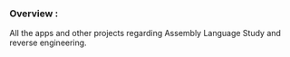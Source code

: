 ### Overview :
All the apps and other projects regarding Assembly Language Study and reverse engineering.